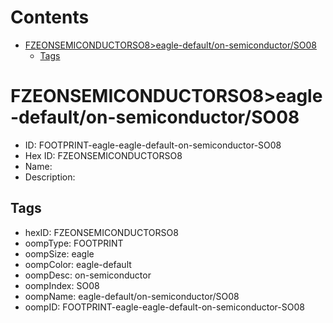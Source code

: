 



Contents
========

* [FZEONSEMICONDUCTORSO8>eagle-default/on-semiconductor/SO08](#fzeonsemiconductorso8eagle-defaulton-semiconductorso08)
	* [Tags](#tags)

# FZEONSEMICONDUCTORSO8>eagle-default/on-semiconductor/SO08

- ID: FOOTPRINT-eagle-eagle-default-on-semiconductor-SO08
- Hex ID: FZEONSEMICONDUCTORSO8
- Name: 
- Description: 

## Tags

- hexID: FZEONSEMICONDUCTORSO8
- oompType: FOOTPRINT
- oompSize: eagle
- oompColor: eagle-default
- oompDesc: on-semiconductor
- oompIndex: SO08
- oompName: eagle-default/on-semiconductor/SO08
- oompID: FOOTPRINT-eagle-eagle-default-on-semiconductor-SO08
